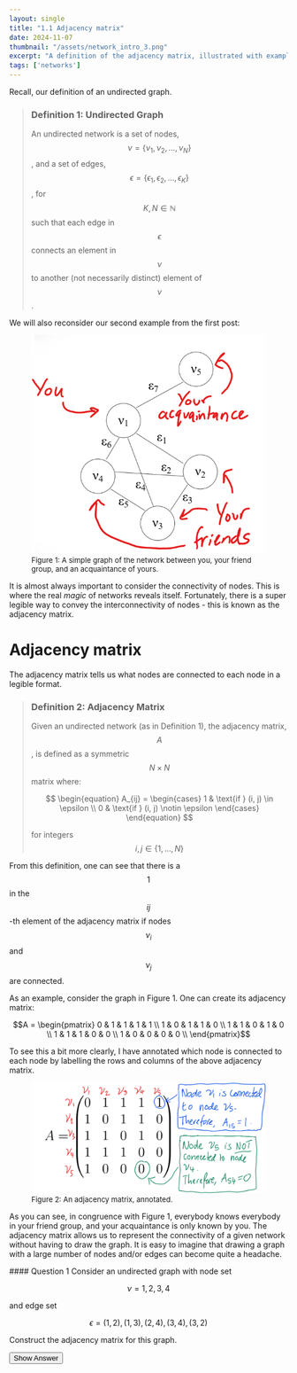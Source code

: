 ```yaml
---
layout: single
title: "1.1 Adjacency matrix"
date: 2024-11-07
thumbnail: "/assets/network_intro_3.png"
excerpt: "A definition of the adjacency matrix, illustrated with examples."
tags: ['networks']
---
```


<script src="https://polyfill.io/v3/polyfill.min.js?features=es6"></script>
<script id="MathJax-script" async src="https://cdn.jsdelivr.net/npm/mathjax@3/es5/tex-mml-chtml.js"></script>
<script type="text/javascript" async
  src="https://cdnjs.cloudflare.com/ajax/libs/mathjax/2.7.7/MathJax.js?config=TeX-MML-AM_CHTML">
</script>

Recall, our definition of an undirected graph.

> ### Definition 1: Undirected Graph
> An undirected network is a set of nodes, $$\nu = \{\nu_1, \nu_2, \ldots, \nu_N\}$$, and a set of edges, $$\epsilon = \{\epsilon_1, \epsilon_2, \ldots, \epsilon_K\}$$, for $$K, N \in \mathbb{N}$$ such that each edge in $$\epsilon$$ connects an element in $$\nu$$ to another (not necessarily distinct) element of $$\nu$$.

We will also reconsider our second example from the first post:

<figure>
  <img src="/assets/network_intro_2.png" alt="A simple graph of the network between you, your friend group, and an acquaintance of yours." title="A simple graph of the network between you, your friend group, and an acquaintance of yours." style="width=50%;">
  <figcaption style="font-size: small;">Figure 1: A simple graph of the network between you, your friend group, and an acquaintance of yours. </figcaption>
</figure>

It is almost always important to consider the connectivity of nodes. This is where the real *magic* of networks reveals itself. Fortunately, there is a super legible way to convey the interconnectivity of nodes - this is known as the adjacency matrix.


# Adjacency matrix

The adjacency matrix tells us what nodes are connected to each node in a legible format.

> ### Definition 2: Adjacency Matrix
> Given an undirected network (as in Definition 1), the adjacency matrix, $$A$$, is defined as a symmetric $$N \times N$$ matrix where:
> 
> $$
> \begin{equation}
>     A_{ij} = \begin{cases}
>     1 & \text{if } (i, j) \in \epsilon \\
>     0 & \text{if } (i, j) \notin \epsilon
>     \end{cases}
> \end{equation}
> $$
> 
> for integers $$i, j \in \left\{1, \ldots, N \right\}$$

From this definition, one can see that there is a $$1$$ in the $$ij$$-th element of the adjacency matrix if nodes $$\nu_i$$ and $$\nu_j$$ are connected. 

As an example, consider the graph in Figure 1. One can create its adjacency matrix:

$$A = \begin{pmatrix}
0 & 1 & 1 & 1 & 1 \\
1 & 0 & 1 & 1 & 0 \\
1 & 1 & 0 & 1 & 0 \\
1 & 1 & 1 & 0  & 0 \\
1 & 0 & 0 & 0 & 0 \\
\end{pmatrix}$$

To see this a bit more clearly, I have annotated which node is connected to each node by labelling the rows and columns of the above adjacency matrix.

<figure>
  <img src="/assets/network_intro_3.png" alt="An adjacency matrix, annotated." title="An adjacency matrix, annotated." style="width=50%;">
  <figcaption style="font-size: small;">Figure 2: An adjacency matrix, annotated. </figcaption>
</figure>

As you can see, in congruence with Figure 1, everybody knows everybody in your friend group, and your acquaintance is only known by you. The adjacency matrix allows us to represent the connectivity of a given network without having to draw the graph. It is easy to imagine that drawing a graph with a large number of nodes and/or edges can become quite a headache.

<div class="notice--info" markdown="1">
#### Question 1
Consider an undirected graph with node set 
  
$$\nu = {1, 2, 3, 4}$$ 

and edge set

$$\epsilon = {(1, 2), (1, 3), (2, 4), (3, 4), (3, 2)}$$

Construct the adjacency matrix for this graph.
</div>
<!-- Button and hidden answer -->
<button id="reveal-answer-btn">Show Answer</button>
<div id="answer" style="display: none;">
List the Nodes:

1, 2, 3, 4

Create an Empty Adjacency Matrix:

The matrix will have a size of 4x4 (since there are 4 nodes).

$$A = \begin{pmatrix}
0 & 0 & 0 & 0 \\
0 & 0 & 0 & 0 \\
0 & 0 & 0 & 0 \\
0 & 0 & 0 & 0  \\
\end{pmatrix}$$

For each edge, place a 1 in the corresponding row and column. We know that nodes 1 and 2 are connected. Hence,

$$A = \begin{pmatrix}
0 & 1 & 0 & 0 \\
1 & 0 & 0 & 0 \\
0 & 0 & 0 & 0 \\
0 & 0 & 0 & 0  \\
\end{pmatrix}$$

Now, fill in the rest of the matrix by reading across the edge list. You should end up with this:

$$ A = \begin{pmatrix}
   0 & 1& 1 &0 \\
   1 &0 &1 &1 \\
   1 &1 &0 &1 \\
   0 &1 &1 &0 \\
\end{pmatrix}$$

This matrix represents the connections between nodes in the graph. Each 1 indicates an edge between two nodes, while 0 indicates no edge.
</div>

<script>
document.getElementById('reveal-answer-btn').addEventListener('click', function() {
  var answer = document.getElementById('answer');
  if (answer.style.display === 'none') {
    answer.style.display = 'block';
    this.textContent = 'Hide Solution';
  } else {
    answer.style.display = 'none';
    this.textContent = 'Show Solution';
  }
});
</script>

